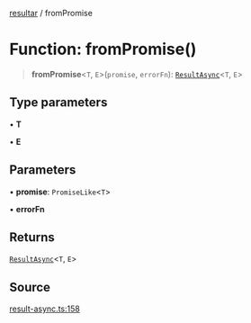 [resultar](../wiki/Home) / fromPromise

# Function: fromPromise()

> **fromPromise**\<`T`, `E`\>(`promise`, `errorFn`): [`ResultAsync`](../wiki/Class.ResultAsync)\<`T`, `E`\>

## Type parameters

• **T**

• **E**

## Parameters

• **promise**: `PromiseLike`\<`T`\>

• **errorFn**

## Returns

[`ResultAsync`](../wiki/Class.ResultAsync)\<`T`, `E`\>

## Source

[result-async.ts:158](https://github.com/inaiat/resultar/blob/6bdf9a02220a7cdf3ada422bc826a1ae3bdd86e8/src/result-async.ts#L158)
